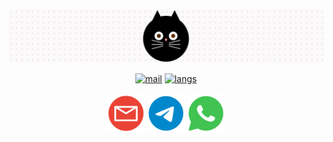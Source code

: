 <p align="center"><a href="https://bubenture.github.io/gallery" ><img width="600" src="README/cat.svg" alt="cat"/></a></p>
<div align="center" >
  <a href="https://bubenture.github.io/gallery"><img src="README/portfolio0.svg" alt="mail" style="width: 150px" /></a>
  <a href="https://github.com/Bubenture?tab=repositories"><img src="https://github-readme-stats.vercel.app/api/top-langs/?username=Bubenture&theme=dracula&layout=compact&hide_border=true&bg_color=00000000" alt="langs" ></a>
</div>
</br>
<div align="center" >
  <a href="mailto:bubenture@gmail.com"><img src="README/mail.svg" alt="mail" style="width: 60px" /></a>
  <a href="https://t.me/bubenture"><img src="README/telegram.svg" alt="telegram" style="width: 60px" /></a>
  <a href="https://wa.me/79069170591"><img src="README/whatsapp.svg" alt="whatsapp" style="width: 60px" /></a>
</div>
